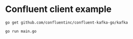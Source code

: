 # Confluent client example

```
go get github.com/confluentinc/confluent-kafka-go/kafka

go run main.go
```